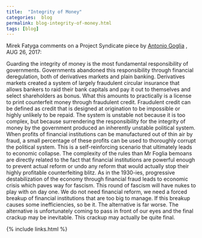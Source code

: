 ```yaml
---
title:  "Integrity of Money"
categories:  blog 
permalink: blog-integrity-of-money.html
tags: [blog]
---
```

Mirek Fatyga comments on a Project Syndicate piece by
[Antonio Goglia](https://www.project-syndicate.org/commentary/post-crisis-banking-sector-regulation-by-antonio-foglia-2017-08?utm_source=Project+Syndicate+Newsletter&utm_campaign=e623a90aa3-sunday_newsletter_27_8_2017&utm_medium=email&utm_term=0_73bad5b7d8-e623a90aa3-105543865#comments)
, AUG 26, 2017:

Guarding the integrity of money is the most fundamental responsibility of governments. Governments abandoned this responsibility through financial deregulation, both of derivatives markets and plain banking. Derivatives markets created a system of largely fraudulent circular insurance that allows bankers to raid their bank capitals and pay it out to themselves and select shareholders as bonus. What this amounts to practically is a license to print counterfeit money through fraudulent credit. Fraudulent credit can be defined as credit that is designed at origination to be impossible or highly unlikely to be repaid.
The system is unstable not because it is too complex, but because surrendering the responsibility for the integrity of money by the government produced an inherently unstable political system. When profits of financial institutions can be manufactured out of thin air by fraud, a small percentage of these profits can be used to thoroughly corrupt the political system. This is a self-reinforcing scenario that ultimately leads to economic collapse. The complexity of the rules than Mr Foglia bemoans are directly related to the fact that financial institutions are powerful enough to prevent actual reform or undo any reform that would actually stop their highly profitable counterfeiting blitz.
As in the 1930-ies, progressive destabilization of the economy through financial fraud leads to economic crisis which paves way for fascism. This round of fascism will have nukes to play with on day one. We do not need financial reform, we need a forced breakup of financial institutions that are too big to manage. If this breakup causes some inefficiencies, so be it. The alternative is far worse. The alternative is unfortunately coming to pass in front of our eyes and the final crackup may be inevitable. This crackup may actually be quite final.


{% include links.html %}
